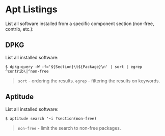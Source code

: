 # Apt Listings

List all software installed from a specific component section (non-free, contrib, etc.):

## DPKG

List all installed software:

```
$ dpkg-query -W -f='${Section}\t${Package}\n' | sort | egrep ^contrib\|^non-free
```

>	`sort` - ordering the results.
>	`egrep` - filtering the results on keywords.


## Aptitude

List all installed software:

```
$ aptitude search '~i ?section(non-free)
```

>	`non-free` - limit the search to non-free packages.

<!-- NGREP ONELINERS

>>> List all apt installed packages: $ dpkg-query -W -f='${Section}\t${Package}\n' | sort | egrep ^contrib\|^non-free

-->

